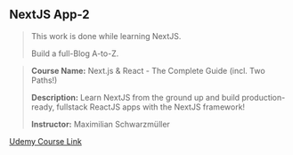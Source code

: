 
## NextJS App-2

> This work is done while learning NextJS.
> 
> Build a full-Blog A-to-Z.


> **Course Name:**  Next.js & React - The Complete Guide (incl. Two Paths!)
> 
> **Description:**  Learn NextJS from the ground up and build production-ready, fullstack ReactJS apps with the NextJS framework!
> 
> **Instructor:**  Maximilian Schwarzmüller


[Udemy Course Link](https://www.udemy.com/course/nextjs-react-the-complete-guide/)

